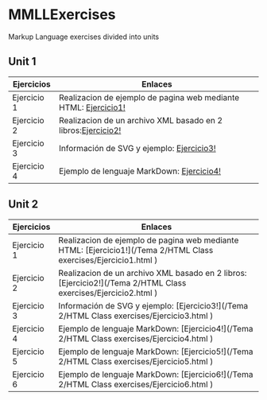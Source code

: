 # MMLLExercises

Markup Language exercises divided into units

## Unit 1

Ejercicios  | Enlaces
----------- | -----------
Ejercicio 1 | Realizacion de ejemplo de pagina web mediante HTML: [Ejercicio1!](/Tema1/Ejercicio1.html )
Ejercicio 2 | Realizacion de un archivo XML basado en 2 libros:[Ejercicio2!](/Tema1/Ejercicio2.xml )
Ejercicio 3 | Información de SVG y ejemplo: [Ejercicio3!](/Tema1/Ejercicio3.md )
Ejercicio 4 | Ejemplo de lenguaje MarkDown: [Ejercicio4!](/Tema1/Ejercicio4.md )

## Unit 2

Ejercicios  | Enlaces
----------- | -----------
Ejercicio 1 | Realizacion de ejemplo de pagina web mediante HTML: [Ejercicio1!](/Tema 2/HTML Class exercises/Ejercicio1.html )
Ejercicio 2 | Realizacion de un archivo XML basado en 2 libros:[Ejercicio2!](/Tema 2/HTML Class exercises/Ejercicio2.html )
Ejercicio 3 | Información de SVG y ejemplo: [Ejercicio3!](/Tema 2/HTML Class exercises/Ejercicio3.html )
Ejercicio 4 | Ejemplo de lenguaje MarkDown: [Ejercicio4!](/Tema 2/HTML Class exercises/Ejercicio4.html )
Ejercicio 5 | Ejemplo de lenguaje MarkDown: [Ejercicio5!](/Tema 2/HTML Class exercises/Ejercicio5.html )
Ejercicio 6 | Ejemplo de lenguaje MarkDown: [Ejercicio6!](/Tema 2/HTML Class exercises/Ejercicio6.html )
